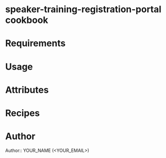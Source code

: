 # speaker-training-registration-portal cookbook

# Requirements

# Usage

# Attributes

# Recipes

# Author

Author:: YOUR_NAME (<YOUR_EMAIL>)
